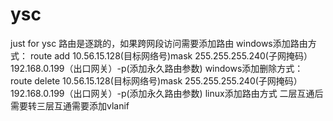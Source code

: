 # ysc
just for ysc
路由是逐跳的，如果跨网段访问需要添加路由
windows添加路由方式：
route add 10.56.15.128(目标网络号)mask 255.255.255.240(子网掩码）192.168.0.199（出口网关）-p(添加永久路由参数)
windows添加删除方式：
route delete 10.56.15.128(目标网络号)mask 255.255.255.240(子网掩码）192.168.0.199（出口网关）-p(添加永久路由参数)
linux添加路由方式
二层互通后需要转三层互通需要添加vlanif
